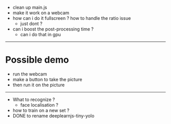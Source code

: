 - clean up main.js
- make it work on a webcam 
- how can i do it fullscreen ? how to handle the ratio issue
  - just dont ?
- can i boost the post-processing time ?
  - can i do that in gpu 

---
# Possible demo
- run the webcam
- make a button to take the picture
- then run it on the picture

---
- What to recognize ?
  - face localisation ?
- how to train on a new set ?
- DONE to rename deeplearnjs-tiny-yolo
